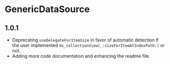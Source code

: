 # GenericDataSource

## 1.0.1

* Deprecating `useDelegateForItemSize` in favor of automatic detection if the user implemented `ds_collectionView(_:sizeForItemAtIndexPath:)` or not.
* Adding more code documentation and enhancing the readme file.
